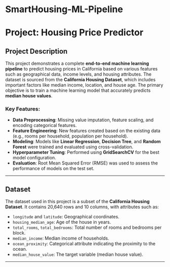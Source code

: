 # SmartHousing-ML-Pipeline

# Project: Housing Price Predictor

## Project Description

This project demonstrates a complete **end-to-end machine learning pipeline** to predict housing prices in California based on various features such as geographical data, income levels, and housing attributes. The dataset is sourced from the **California Housing Dataset**, which includes important factors like median income, location, and house age. The primary objective is to train a machine learning model that accurately predicts **median house values**.

### Key Features:
- **Data Preprocessing**: Missing value imputation, feature scaling, and encoding categorical features.
- **Feature Engineering**: New features created based on the existing data (e.g., rooms per household, population per household).
- **Modeling**: Models like **Linear Regression**, **Decision Tree**, and **Random Forest** were trained and evaluated using cross-validation.
- **Hyperparameter Tuning**: Performed using **GridSearchCV** for the best model configuration.
- **Evaluation**: Root Mean Squared Error (RMSE) was used to assess the performance of models on the test set.

---

## Dataset

The dataset used in this project is a subset of the **California Housing Dataset**. It contains 20,640 rows and 10 columns, with attributes such as:
- `longitude` and `latitude`: Geographical coordinates.
- `housing_median_age`: Age of the house in years.
- `total_rooms`, `total_bedrooms`: Total number of rooms and bedrooms per block.
- `median_income`: Median income of households.
- `ocean_proximity`: Categorical attribute indicating the proximity to the ocean.
- `median_house_value`: The target variable (median house value).

---
